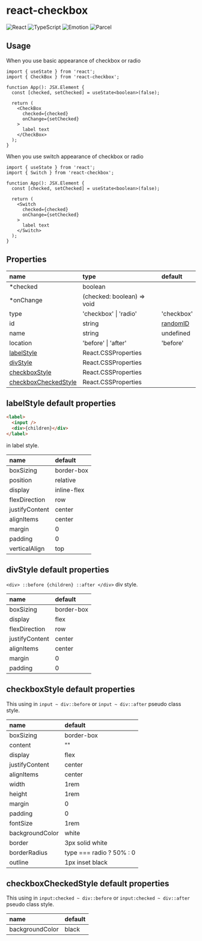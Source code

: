 # react-checkbox

![React](https://img.shields.io/badge/React-20232A?style=for-the-badge&logo=react&logoColor=61DAFB)
![TypeScript](https://img.shields.io/badge/TypeScript-007ACC?style=for-the-badge&logo=typescript&logoColor=white)
![Emotion](https://img.shields.io/badge/Emotion-CC6699?style=for-the-badge&logo=emotion&logoColor=white)
![Parcel](https://img.shields.io/badge/📦_Parcel-334155?style=for-the-badge&logo=emotion&logoColor=white)

## Usage

When you use basic appearance of checkbox or radio

```tsx
import { useState } from 'react';
import { CheckBox } from 'react-checkbox';

function App(): JSX.Element {
  const [checked, setChecked] = useState<boolean>(false);

  return (
    <CheckBox
      checked={checked}
      onChange={setChecked}
    >
      label text
    </CheckBox>
  );
}
```

When you use switch appearance of checkbox or radio

```tsx
import { useState } from 'react';
import { Switch } from 'react-checkbox';

function App(): JSX.Element {
  const [checked, setChecked] = useState<boolean>(false);

  return (
    <Switch
      checked={checked}
      onChange={setChecked}
    >
      label text
    </Switch>
  );
}
```

## Properties

|name|type|default|
|:-|:-|:-|
|*checked|boolean||
|*onChange|(checked: boolean) => void||
|type|'checkbox' \| 'radio'|'checkbox'|
|id|string|[randomID](./src/utils/randomID.ts)|
|name|string|undefined|
|location|'before' \| 'after'|'before'|
|[labelStyle](#labelstyle-default-properties)|React.CSSProperties||
|[divStyle](#divstyle-default-properties)|React.CSSProperties||
|[checkboxStyle](#checkboxstyle-default-properties)|React.CSSProperties||
|[checkboxCheckedStyle](#checkboxcheckedstyle-default-properties)|React.CSSProperties||

## labelStyle default properties

```html
<label>
  <input />
  <div>{children}</div>
</label>
```

in label style.

|name|default|
|:-|:-|
|boxSizing|border-box|
|position|relative|
|display|inline-flex|
|flexDirection|row|
|justifyContent|center|
|alignItems|center|
|margin|0|
|padding|0|
|verticalAlign|top|

## divStyle default properties

`<div> ::before {children} ::after </div>` div style.

|name|default|
|:-|:-|
|boxSizing|border-box|
|display|flex|
|flexDirection|row|
|justifyContent|center|
|alignItems|center|
|margin|0|
|padding|0|

## checkboxStyle default properties

This using in `input ~ div::before` or `input ~ div::after` pseudo class style.

|name|default|
|:-|:-|
|boxSizing|border-box|
|content|""|
|display|flex|
|justifyContent|center|
|alignItems|center|
|width|1rem|
|height|1rem|
|margin|0|
|padding|0|
|fontSize|1rem|
|backgroundColor|white|
|border|3px solid white|
|borderRadius|type === radio ? 50% : 0|
|outline|1px inset black|

## checkboxCheckedStyle default properties

This using in `input:checked ~ div::before` or `input:checked ~ div::after` pseudo class style.

|name|default|
|:-|:-|
|backgroundColor|black|
